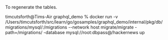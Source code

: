 To regenerate the tables.

timcutsforth@Tims-Air graphql_demo % docker run -v /Users/timcutsforth/src/learn/go/gosamples/graphql_demo/internal/pkg/db/migrations/mysql/:/migrations --network host migrate/migrate -path=/migrations/ -database mysql://root:dbpass@/hackernews up

